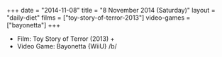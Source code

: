 +++
date = "2014-11-08"
title = "8 November 2014 (Saturday)"
layout = "daily-diet"
films = ["toy-story-of-terror-2013"]
video-games = ["bayonetta"]
+++


* Film: Toy Story of Terror (2013) +
* Video Game: Bayonetta {WiiU} /b/